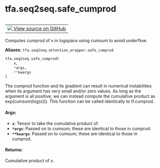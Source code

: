 <div itemscope itemtype="http://developers.google.com/ReferenceObject">
<meta itemprop="name" content="tfa.seq2seq.safe_cumprod" />
<meta itemprop="path" content="Stable" />
</div>

# tfa.seq2seq.safe_cumprod

<!-- Insert buttons and diff -->

<table class="tfo-notebook-buttons tfo-api" align="left">

<td>
  <a target="_blank" href="https://github.com/tensorflow/addons/tree/r0.7/tensorflow_addons/seq2seq/attention_wrapper.py#L810-L831">
    <img src="https://www.tensorflow.org/images/GitHub-Mark-32px.png" />
    View source on GitHub
  </a>
</td></table>



<!-- Equality marker -->
Computes cumprod of x in logspace using cumsum to avoid underflow.

**Aliases**: `tfa.seq2seq.attention_wrapper.safe_cumprod`

``` python
tfa.seq2seq.safe_cumprod(
    x,
    *args,
    **kwargs
)
```



<!-- Placeholder for "Used in" -->

The cumprod function and its gradient can result in numerical instabilities
when its argument has very small and/or zero values.  As long as the
argument is all positive, we can instead compute the cumulative product as
exp(cumsum(log(x))).  This function can be called identically to
tf.cumprod.

#### Args:


* <b>`x`</b>: Tensor to take the cumulative product of.
* <b>`*args`</b>: Passed on to cumsum; these are identical to those in cumprod.
* <b>`**kwargs`</b>: Passed on to cumsum; these are identical to those in cumprod.

#### Returns:

Cumulative product of x.


